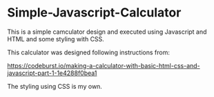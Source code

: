 # Simple-Javascript-Calculator
This is a simple camculator design and executed using Javascript and HTML and some styling with CSS.

This calculator was designed following instructions from:

https://codeburst.io/making-a-calculator-with-basic-html-css-and-javascript-part-1-1e4288f0bea1

The styling using CSS is my own. 
